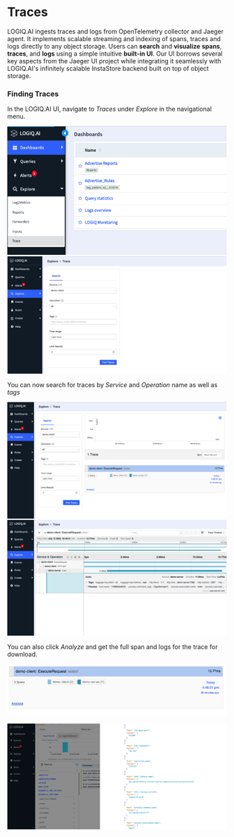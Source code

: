 # Traces

LOGIQ.AI ingests traces and logs from OpenTelemetry collector and Jaeger agent. It implements scalable streaming and indexing of spans, traces and logs directly to any object storage. Users can **search** and **visualize** **spans**, **traces**, and **logs** using a simple intuitive **built-in UI**. Our UI borrows several key aspects from the Jaeger UI project while integrating it seamlessly with LOGIQ.AI's infinitely scalable InstaStore backend built on top of object storage.

### Finding Traces

In the LOGIQ.AI UI, navigate to _Traces_ under _Explore_ in the navigational menu.

![Traces navigational menu](<../.gitbook/assets/Screen Shot 2022-07-12 at 5.08.14 PM.png>) ![Search for Tracens and Spans](<../.gitbook/assets/Screen Shot 2022-07-12 at 5.08.39 PM.png>)

You can now search for traces by _Service_ and _Operation_ name as well as _tags_

![Searching by Operation and Service](<../.gitbook/assets/Screen Shot 2022-07-12 at 5.11.50 PM.png>) ![Looking at a trace](<../.gitbook/assets/Screen Shot 2022-07-12 at 5.12.09 PM.png>)

You can also click _Analyze_ and get the full span and logs for the trace for download.

![Analyze to go to get and download all data for a trace](<../.gitbook/assets/Screen Shot 2022-07-12 at 5.12.29 PM.png>)

![](<../.gitbook/assets/Screen Shot 2022-07-12 at 5.14.04 PM.png>)
